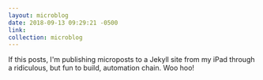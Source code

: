 ```yaml
---
layout: microblog
date: 2018-09-13 09:29:21 -0500
link: 
collection: microblog
---
```

If this posts, I'm publishing microposts to a Jekyll site from my iPad through a ridiculous, but fun to build, automation chain. Woo hoo!